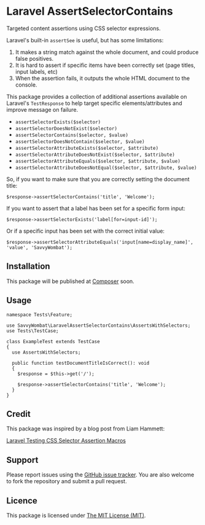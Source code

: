 # Laravel AssertSelectorContains

Targeted content assertions using CSS selector expressions.

Laravel's built-in `assertSee` is useful, but has some limitations:

1. It makes a string match against the whole document, and could produce false positives.
2. It is hard to assert if specific items have been correctly set (page titles, input labels, etc)
3. When the assertion fails, it outputs the whole HTML document to the console.

This package provides a collection of additional assertions available on Laravel's `TestResponse` to help target specific elements/attributes and improve message on failure.

* `assertSelectorExists($selector)`
* `assertSelectorDoesNotExist($selector)`
* `assertSelectorContains($selector, $value)`
* `assertSelectorDoesNotContain($selector, $value)`
* `assertSelectorAttributeExists($selector, $attribute)`
* `assertSelectorAttributeDoesNotExist($selector, $attribute)`
* `assertSelectorAttributeEquals($selector, $attribute, $value)`
* `assertSelectorAttributeDoesNotEqual($selector, $attribute, $value)`

So, if you want to make sure that you are correctly setting the document title:

`$response->assertSelectorContains('title', 'Welcome');`

If you want to assert that a label has been set for a specific form input:

`$response->assertSelectorExists('label[for=input-id]');`

Or if a specific input has been set with the correct initial value:

`$response->assertSelectorAttributeEquals('input[name=display_name]', 'value', 'SavvyWombat');`

## Installation

This package will be published at [Composer](https://getcomposer.org/) soon.

## Usage

```
namespace Tests\Feature;

use SavvyWombat\LaravelAssertSelectorContains\AssertsWithSelectors;
use Tests\TestCase;

class ExampleTest extends TestCase
{
  use AssertsWithSelectors;

  public function testDocumentTitleIsCorrect(): void
  {
    $response = $this->get('/');
    
    $response->assertSelectorContains('title', 'Welcome');
  }
}
```

## Credit

This package was inspired by a blog post from Liam Hammett:

[Laravel Testing CSS Selector Assertion Macros](https://liamhammett.com/laravel-testing-css-selector-assertion-macros-D9o0YAQJ)

## Support

Please report issues using the [GitHub issue tracker](https://github.com/SavvyWombat/LaravelAssertSelectorContains/issues). You are also welcome to fork the repository and submit a pull request.

## Licence

This package is licensed under [The MIT License (MIT)](https://github.com/SavvyWombat/LaravelAssertSelectorContains/blob/master/LICENSE).
